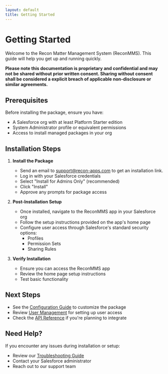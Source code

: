 ```yaml
---
layout: default
title: Getting Started
---
```


# Getting Started

Welcome to the Recon Matter Management System (ReconMMS). This guide will help you get up and running quickly. 

**Please note this documentation is proprietary and confidential and may not be shared without prior written consent. 
Sharing without consent shall be considered a explicit breach of applicable non-disclosure or similar agreements.**

## Prerequisites

Before installing the package, ensure you have:
- A Salesforce org with at least Platform Starter edition
- System Administrator profile or equivalent permissions
- Access to install managed packages in your org

## Installation Steps

1. **Install the Package**
   - Send an email to support@recon-apps.com to get an installation link. 
   - Log in with your Salesforce credentials
   - Select "Install for Admins Only" (recommended)
   - Click "Install"
   - Approve any prompts for package access

2. **Post-Installation Setup**
   - Once installed, navigate to the ReconMMS app in your Salesforce org
   - Follow the setup instructions provided on the app's home page
   - Configure user access through Salesforce's standard security options:
     - Profiles
     - Permission Sets
     - Sharing Rules

3. **Verify Installation**
   - Ensure you can access the ReconMMS app
   - Review the home page setup instructions
   - Test basic functionality

## Next Steps

- See the [Configuration Guide](/pages/configuration) to customize the package
- Review [User Management](/pages/user-management) for setting up user access
- Check the [API Reference](/pages/api-reference) if you're planning to integrate

## Need Help?

If you encounter any issues during installation or setup:
- Review our [Troubleshooting Guide](/pages/troubleshooting)
- Contact your Salesforce administrator
- Reach out to our support team
